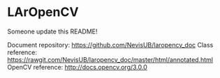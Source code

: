 # LArOpenCV

Someone update this README!

Document repository: https://github.com/NevisUB/laropencv_doc
Class reference: https://rawgit.com/NevisUB/laropencv_doc/master/html/annotated.html
OpenCV reference: http://docs.opencv.org/3.0.0